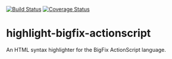 [![Build Status](https://travis-ci.org/briangreenery/highlight-bigfix-actionscript.svg?branch=master)](https://travis-ci.org/briangreenery/highlight-bigfix-actionscript) [![Coverage Status](https://coveralls.io/repos/briangreenery/highlight-bigfix-actionscript/badge.svg?branch=master&service=github)](https://coveralls.io/github/briangreenery/highlight-bigfix-actionscript?branch=master)


highlight-bigfix-actionscript
===

An HTML syntax highlighter for the BigFix ActionScript language.
